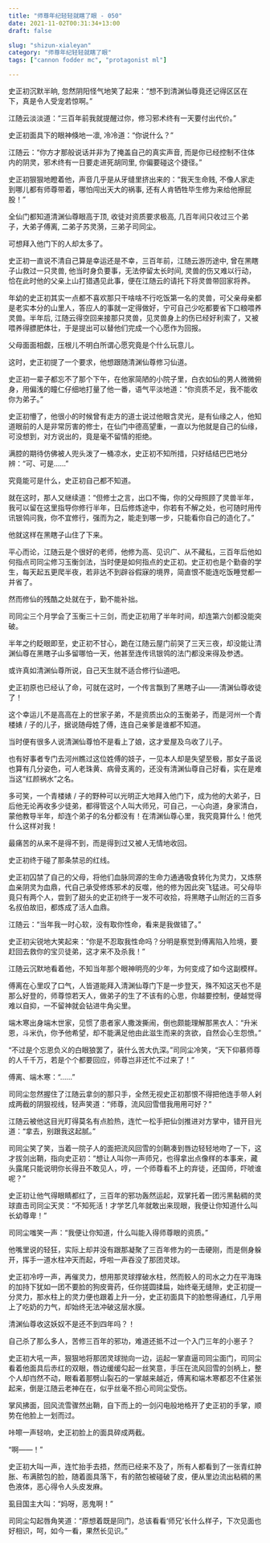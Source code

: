 ```yaml
---
title: "师尊年纪轻轻就瞎了眼 - 050"
date: 2021-11-02T00:31:34+13:00
draft: false

slug: "shizun-xialeyan"
category: "师尊年纪轻轻就瞎了眼"
tags: ["cannon fodder mc", "protagonist ml"]

---
```

史正初沉默半晌, 忽然阴阳怪气地笑了起来：“想不到清渊仙尊竟还记得区区在下，真是令人受宠若惊啊。”

江随云淡淡道：“三百年前我就提醒过你，修习邪术终有一天要付出代价。”

史正初面具下的眼神倏地一凛, 冷冷道：“你说什么？”

江随云：“你方才那般说话并非为了掩盖自己的真实声音, 而是你已经控制不住体内的阴灵，邪术终有一日要走进死胡同里, 你偏要碰这个捷径。”

史正初狠狠地瞪着他，声音几乎是从牙缝里挤出来的：“我天生命贱, 不像人家走到哪儿都有师尊带着，哪怕闯出天大的祸事, 还有人肯牺牲毕生修为来给他擦屁股！”

全仙门都知道清渊仙尊眼高于顶, 收徒对资质要求极高, 几百年间只收过三个弟子，大弟子傅离, 二弟子苏灵漪，三弟子司同尘。

可想拜入他门下的人却太多了。

史正初一直说不清自己算是幸运还是不幸，三百年前，江随云游历途中, 曾在黑瞎子山救过一只灵兽, 他当时身负要事，无法停留太长时间, 灵兽的伤又难以行动，恰在此时他的父亲上山打猎遇见此事，便在江随云的请托下将灵兽带回家将养。

年幼的史正初其实一点都不喜欢那只干啥啥不行吃饭第一名的灵兽，可父亲母亲都是老实本分的山里人，答应人的事就一定得做好，宁可自己少吃都要省下口粮喂养灵兽。半年后, 江随云得空回来接那只灵兽，见灵兽身上的伤已经好利索了，又被喂养得膘肥体壮，于是提出可以替他们完成一个心愿作为回报。

父母面面相觑，压根儿不明白所谓心愿究竟是个什么玩意儿。

这时，史正初提了一个要求，他想跟随清渊仙尊修习仙道。

史正初一辈子都忘不了那个下午，在他家简陋的小院子里，白衣如仙的男人微微俯身，用偏浅的瞳仁仔细地打量了他一番，语气平淡地道：“你资质不足，我不能收你为弟子。”

史正初懵了，他很小的时候曾有走方的道士说过他眼含灵光，是有仙缘之人，他知道眼前的人是非常厉害的修士，在仙门中德高望重，一直以为他就是自己的仙缘，可没想到，对方说出的，竟是毫不留情的拒绝。

满腔的期待仿佛被人兜头泼了一桶凉水，史正初不知所措，只好结结巴巴地分辨：“可、可是……”

究竟能可是什么，史正初自己都不知道。

就在这时，那人又继续道：“但修士之言，出口不悔，你的父母照顾了灵兽半年，我可以留在这里指导你修行半年，日后修炼途中，你若有不解之处，也可随时用传讯银鸰问我，你不宜修行，强而为之，能走到哪一步，只能看你自己的造化了。”

他就这样在黑瞎子山住了下来。

平心而论，江随云是个很好的老师，他修为高、见识广、从不藏私，三百年后他如何指点司同尘修习玉衡剑法，当时便是如何指点的史正初。史正初也是个勤奋的学生，每天起五更爬半夜，若非达不到辟谷假寐的境界，简直恨不能连吃饭睡觉都一并省了。

然而修仙的残酷之处就在于，勤不能补拙。

司同尘三个月学会了玉衡三十三剑，而史正初用了半年时间，却连第六剑都没能突破。

半年之约眨眼即至，史正初不甘心，跪在江随云屋门前哭了三天三夜，却没能让清渊仙尊在黑瞎子山多留哪怕一天，他甚至连传讯银鸰的法门都没来得及参透。

或许真如清渊仙尊所说，自己天生就不适合修行仙道吧。

史正初原也已经认了命，可就在这时，一个传言飘到了黑瞎子山——清渊仙尊收徒了！

这个幸运儿不是高高在上的世家子弟，不是资质出众的玉衡弟子，而是河州一个青楼婊 / 子的儿子，据说随母姓了傅，连自己亲爹是谁都不知道。

当时便有很多人说清渊仙尊怕不是看上了娘，这才爱屋及乌收了儿子。

也有好事者专门去河州瞧过这位姓傅的妓子，一见本人却是失望至极，那女子虽说也算有几分姿色，可人老珠黄、病骨支离的，还没有清渊仙尊自己好看，实在是难当这“红颜祸水”之名。

多可笑，一个青楼婊 / 子的野种可以光明正大地拜入他门下，成为他的大弟子，日后他无论再收多少徒弟，都得管这个人叫大师兄，可自己，一心向道，身家清白，蒙他教导半年，却连个弟子的名分都没有！在清渊仙尊心里，我究竟算什么！他凭什么这样对我！

最痛苦的从来不是得不到，而是得到过又被人无情地收回。

史正初终于碰了那条禁忌的红线。

史正初囚禁了自己的父母，将他们血脉同源的生命力通通吸食转化为灵力，又炼祭血亲阴灵为血鼎，代自己承受修炼邪术的反噬，他的修为因此突飞猛进。可父母毕竟只有两个人，尝到了甜头的史正初终于一发不可收拾，将黑瞎子山附近的三百多名叔伯故旧，都炼成了活人血鼎。

江随云：“当年我一时心软，没有取你性命，看来是我做错了。”

史正初尖锐地大笑起来：“你是不忍取我性命吗？分明是察觉到傅离陷入险境，要赶回去救你的宝贝徒弟，这才来不及杀我！”

江随云沉默地看着他，不知当年那个眼神明亮的少年，为何变成了如今这副模样。

傅离在心里叹了口气，人皆道能拜入清渊仙尊门下是一步登天，殊不知这天也不是那么好登的，师尊惊若天人，做弟子的生了不该有的心思，你越要控制，便越觉得难以自抑，一不留神就会钻进牛角尖里。

端木寒出身端木世家，见惯了患者家人撒泼撕闹，倒也颇能理解那黑衣人：“升米恩，斗米仇，你予他希望，却不能满足他由此滋生而来的贪欲，自然会心生怨愤。”

“不过是个忘恩负义的白眼狼罢了，装什么苦大仇深。”司同尘冷笑，“天下仰慕师尊的人千千万，若是个个都要回应，师尊岂非还忙不过来了！”

傅离、端木寒：“……”

司同尘忽然握住了江随云拿剑的那只手，全然无视史正初那恨不得把他连手带人剁成两截的阴狠视线，轻声笑道：“师尊，流风回雪借我用用可好？”

江随云被他这目光盯得莫名有点脸热，连忙一松手把仙剑推进对方掌中，错开目光道：“拿去，别跟我这起腻。”

司同尘笑了笑，当着一院子人的面把流风回雪的剑鞘凑到唇边轻轻地吻了一下，这才拔剑出鞘，指向史正初：“想让人叫你一声师兄，也得拿出点像样的本事来，藏头露尾只能说明你长得丑不敢见人，哼，一个师尊看不上的弃徒，还国师，吓唬谁呢？”

史正初让他气得眼睛都红了，三百年的邪功轰然运起，双掌托着一团污黑黏稠的灵球直击司同尘天灵：“不知死活！才学艺几年就敢出来现眼，我便让你知道什么叫长幼尊卑！”

司同尘嗤笑一声：“我便让你知道，什么叫能入得师尊眼的资质。”

他嘴里说的轻狂，实际上却并没有跟那凝聚了三百年修为的一击硬刚，而是侧身躲开，挥手一道水柱冲天而起，呼啦一声吞没了那团灵球。

史正初冷哼一声，再催灵力，想用那灵球撑破水柱，然而鲛人的司水之力在平海珠的加持下犹如一团不要脸的狗皮膏药，任你搓圆揉扁，始终毫无缝隙，史正初提一分灵力，那水柱上的灵力便也跟着上升一分，史正初面具下的脸憋得通红，几乎用上了吃奶的力气，却始终无法冲破这层水膜。

清渊仙尊收这妖奴不是还不到四年吗？！

自己杀了那么多人，苦修三百年的邪功，难道还抵不过一个入门三年的小崽子？

史正初大吼一声，狠狠地将那团灵球抛向一边，运起一掌直逼司同尘面门，司同尘看着他面具后赤红的双眼，唇边缓缓勾起一丝笑意，手压在流风回雪的剑柄上，整个人却岿然不动，眼看着那劈山裂石的一掌越来越近，傅离和端木寒都忍不住紧张起来，倒是江随云老神在在，似乎丝毫不担心司同尘受伤。

掌风拂面，回风流雪骤然出鞘，自下而上的一剑闪电般地格开了史正初的手掌，顺势在他脸上一划而过。

咔嚓一声轻响，史正初脸上的面具碎成两截。

“啊——！”

史正初大叫一声，连忙抬手去捂，然而已经来不及了，所有人都看到了一张青红肿胀、布满脓包的脸，随着面具落下，有的脓包被碰破了皮，便从里边流出粘稠的黑色液体，恶心得令人头皮发麻。

虱目国主大叫：“妈呀，恶鬼啊！”

司同尘勾起唇角笑道：“原想着既是同门，总该看看‘师兄’长什么样子，下次见面也好相识，呵，如今一看，果然长见识。”
